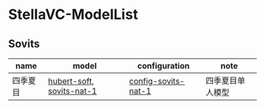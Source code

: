 # StellaVC-ModelList
## Sovits

| name     | model                                                        | configuration                                                | note             |
| -------- | ------------------------------------------------------------ | ------------------------------------------------------------ | ---------------- |
| 四季夏目 | [hubert-soft](https://github.com/bshall/hubert/releases/download/v0.1/hubert-soft-0d54a1f4.pt), [sovits-nat-1](https://github.com/Francis-Komizu/StellaVC-ModelList/releases/download/sovits-nat-1/sovits-nat-1.pth) | [config-sovits-nat-1](https://github.com/Francis-Komizu/StellaVC-ModelList/releases/download/sovits-nat-1/config-sovits-nat-1.json) | 四季夏目单人模型 |
